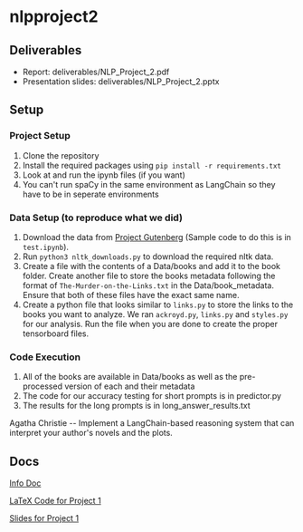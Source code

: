 # nlpproject2

## Deliverables

- Report: deliverables/NLP_Project_2.pdf
- Presentation slides: deliverables/NLP_Project_2.pptx

## Setup

### Project Setup

1. Clone the repository
2. Install the required packages using `pip install -r requirements.txt`
3. Look at and run the ipynb files (if you want)
4. You can't run spaCy in the same environment as LangChain so they have to be in seperate environments

### Data Setup (to reproduce what we did)

1. Download the data from [Project Gutenberg](https://www.gutenberg.org/) (Sample code to do this is in `test.ipynb`).
2. Run `python3 nltk_downloads.py` to download the required nltk data.
3. Create a file with the contents of a Data/books and add it to the book folder. Create another file to store the books metadata following the format of `The-Murder-on-the-Links.txt` in the Data/book_metadata. Ensure that both of these files have the exact same name.
4. Create a python file that looks similar to `links.py` to store the links to the books you want to analyze. We ran `ackroyd.py`, `links.py` and `styles.py` for our analysis. Run the file when you are done to create the proper tensorboard files.

### Code Execution
1. All of the books are available in Data/books as well as the pre-processed version of each and their metadata
2. The code for our accuracy testing for short prompts is in predictor.py
3. The results for the long prompts is in long_answer_results.txt

Agatha Christie -- Implement a LangChain-based reasoning system that can interpret your author's novels and the plots.

## Docs

[Info Doc](https://docs.google.com/document/d/1SzlvAJDJ_J6TmqEKMKzm24yskDTdLdnPAg5V2sZGQQU/edit#heading=h.drgugs2suv61)

[LaTeX Code for Project 1](https://docs.google.com/document/d/1CAOgCz53kaDHoT7jyzDVTkqXNURDrYvL9NK5dGl2nt0/edit?tab=t.0)

[Slides for Project 1](https://docs.google.com/presentation/d/1ZUDemqwNvS-08xp7VWl1Ov0Y36tAkW7FoDArsWdbfEw/edit#slide=id.p)
